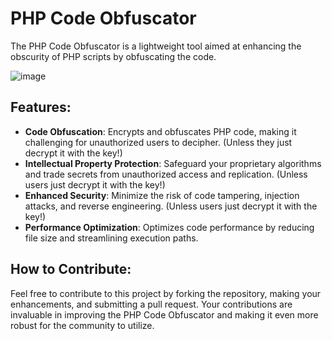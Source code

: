 
# PHP Code Obfuscator

The PHP Code Obfuscator is a lightweight tool aimed at enhancing the obscurity of PHP scripts by obfuscating the code.

![image](https://github.com/Javelinblog/PHP-Code-Obfuscator/assets/155771659/6112a3a8-580b-4448-ae45-c00582336ff7)

## Features:

- **Code Obfuscation**: Encrypts and obfuscates PHP code, making it challenging for unauthorized users to decipher. (Unless they just decrypt it with the key!)
- **Intellectual Property Protection**: Safeguard your proprietary algorithms and trade secrets from unauthorized access and replication. (Unless users just decrypt it with the key!)
- **Enhanced Security**: Minimize the risk of code tampering, injection attacks, and reverse engineering. (Unless users just decrypt it with the key!)
- **Performance Optimization**: Optimizes code performance by reducing file size and streamlining execution paths.

## How to Contribute:

Feel free to contribute to this project by forking the repository, making your enhancements, and submitting a pull request. Your contributions are invaluable in improving the PHP Code Obfuscator and making it even more robust for the community to utilize.
